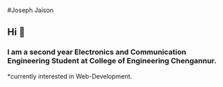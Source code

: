 #Joseph Jaison
## Hi 👋
### I am a second year Electronics and Communication Engineering Student at College of Engineering Chengannur.
   *currently interested in Web-Development.

